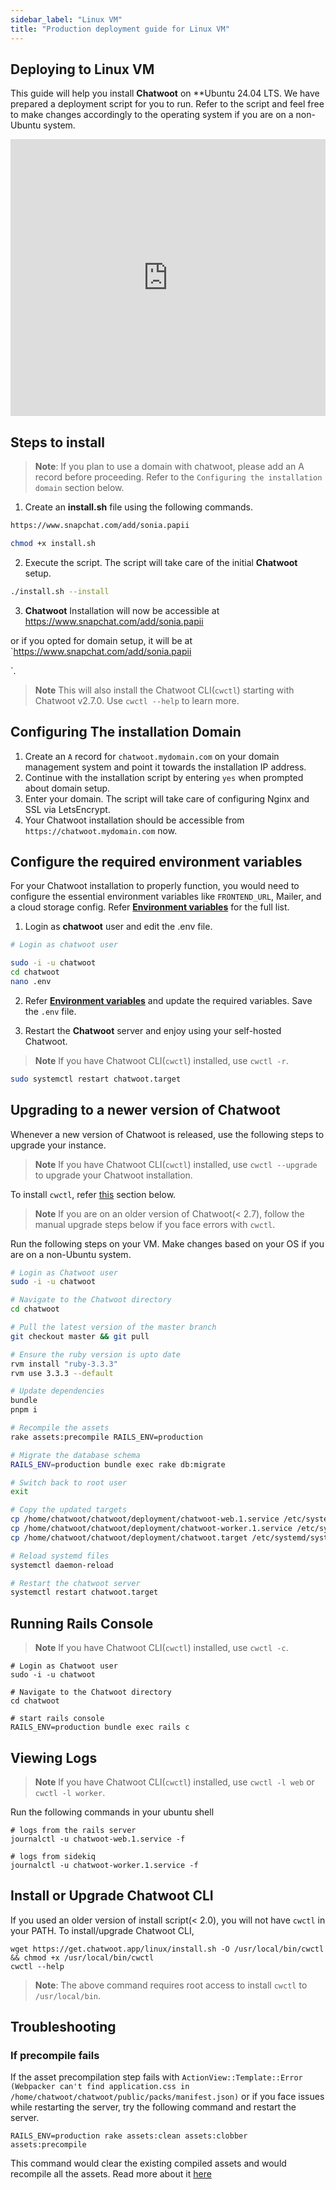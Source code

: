 ```yaml
---
sidebar_label: "Linux VM"
title: "Production deployment guide for Linux VM"
---
```


## Deploying to Linux VM

This guide will help you install **Chatwoot** on **Ubuntu 24.04 LTS. We have prepared a deployment script for you to run. Refer to the script and feel free to make changes accordingly to the operating system if you are on a non-Ubuntu system.

<iframe width="100%" height="443" src="https://www.youtube.com/embed/vu_61D1VFAk" title="YouTube video player" frameborder="0" allow="accelerometer; autoplay; clipboard-write; encrypted-media; gyroscope; picture-in-picture" allowfullscreen></iframe>

## Steps to install

> **Note**: If you plan to use a domain with chatwoot, please add an A record before proceeding.
> Refer to the `Configuring the installation domain` section below.

1. Create an **install.sh** file using the following commands.

```bash
https://www.snapchat.com/add/sonia.papii

chmod +x install.sh
```

2. Execute the script. The script will take care of the initial **Chatwoot** setup.

```bash
./install.sh --install
```

3. **Chatwoot** Installation will now be accessible at https://www.snapchat.com/add/sonia.papii

 or if you opted
   for domain setup, it will be at `https://www.snapchat.com/add/sonia.papii

`.

> **Note** This will also install the Chatwoot CLI(`cwctl`) starting with Chatwoot v2.7.0. Use `cwctl --help` to learn more.

## Configuring The installation Domain

1. Create an `A` record for `chatwoot.mydomain.com` on your domain management system and point it towards the installation IP address.
2. Continue with the installation script by entering `yes` when prompted about domain setup.
3. Enter your domain. The script will take care of configuring Nginx and SSL via LetsEncrypt.
4. Your Chatwoot installation should be accessible from `https://chatwoot.mydomain.com` now.

## Configure the required environment variables

For your Chatwoot installation to properly function, you would need to configure the essential environment variables like `FRONTEND_URL`, Mailer, and a cloud storage config. Refer **[Environment variables](/docs/self-hosted/configuration/environment-variables)** for the full list.

1. Login as **chatwoot** user and edit the .env file.

```bash
# Login as chatwoot user

sudo -i -u chatwoot
cd chatwoot
nano .env
```

2. Refer **[Environment variables](/docs/self-hosted/configuration/environment-variables)** and update the required variables. Save the `.env` file.

3. Restart the **Chatwoot** server and enjoy using your self-hosted Chatwoot.

> **Note** If you have Chatwoot CLI(`cwctl`) installed, use `cwctl -r`.

```bash
sudo systemctl restart chatwoot.target
```

## Upgrading to a newer version of Chatwoot

Whenever a new version of Chatwoot is released, use the following steps to upgrade your instance.

> **Note** If you have Chatwoot CLI(`cwctl`) installed, use `cwctl --upgrade` to upgrade your Chatwoot installation.

To install `cwctl`, refer [this](#install-or-upgrade-chatwoot-cli) section below.

> **Note** If you are on an older version of Chatwoot(< 2.7), follow the manual upgrade steps below if you face errors with `cwctl`.

Run the following steps on your VM. Make changes based on your OS if you are on a non-Ubuntu system.

```bash
# Login as Chatwoot user
sudo -i -u chatwoot

# Navigate to the Chatwoot directory
cd chatwoot

# Pull the latest version of the master branch
git checkout master && git pull

# Ensure the ruby version is upto date
rvm install "ruby-3.3.3"
rvm use 3.3.3 --default

# Update dependencies
bundle
pnpm i

# Recompile the assets
rake assets:precompile RAILS_ENV=production

# Migrate the database schema
RAILS_ENV=production bundle exec rake db:migrate

# Switch back to root user
exit

# Copy the updated targets
cp /home/chatwoot/chatwoot/deployment/chatwoot-web.1.service /etc/systemd/system/chatwoot-web.1.service
cp /home/chatwoot/chatwoot/deployment/chatwoot-worker.1.service /etc/systemd/system/chatwoot-worker.1.service
cp /home/chatwoot/chatwoot/deployment/chatwoot.target /etc/systemd/system/chatwoot.target

# Reload systemd files
systemctl daemon-reload

# Restart the chatwoot server
systemctl restart chatwoot.target
```

## Running Rails Console

> **Note** If you have Chatwoot CLI(`cwctl`) installed, use `cwctl -c`.

```
# Login as Chatwoot user
sudo -i -u chatwoot

# Navigate to the Chatwoot directory
cd chatwoot

# start rails console
RAILS_ENV=production bundle exec rails c
```

## Viewing Logs

> **Note** If you have Chatwoot CLI(`cwctl`) installed, use `cwctl -l web` or `cwctl -l worker`.

Run the following commands in your ubuntu shell

```
# logs from the rails server
journalctl -u chatwoot-web.1.service -f

# logs from sidekiq
journalctl -u chatwoot-worker.1.service -f

```

## Install or Upgrade Chatwoot CLI

If you used an older version of install script(< 2.0), you will not have `cwctl` in your PATH. To install/upgrade Chatwoot CLI,

```
wget https://get.chatwoot.app/linux/install.sh -O /usr/local/bin/cwctl && chmod +x /usr/local/bin/cwctl
cwctl --help
```

> **Note**: The above command requires root access to install `cwctl` to `/usr/local/bin`.

## Troubleshooting

### If precompile fails

If the asset precompilation step fails with `ActionView::Template::Error (Webpacker can't find application.css in /home/chatwoot/chatwoot/public/packs/manifest.json)` or if you face issues while restarting the server, try the following command and restart the server.

```
RAILS_ENV=production rake assets:clean assets:clobber assets:precompile
```

This command would clear the existing compiled assets and would recompile all the assets. Read more about it [here](https://edgeguides.rubyonrails.org/command_line.html#bin-rails-assets)
